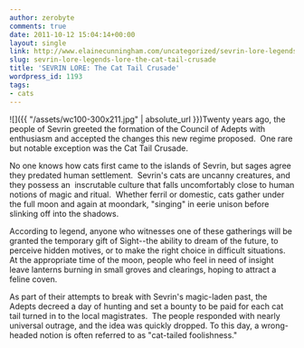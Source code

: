 ```yaml
---
author: zerobyte
comments: true
date: 2011-10-12 15:04:14+00:00
layout: single
link: http://www.elainecunningham.com/uncategorized/sevrin-lore-legends-lore-the-cat-tail-crusade/
slug: sevrin-lore-legends-lore-the-cat-tail-crusade
title: 'SEVRIN LORE: The Cat Tail Crusade'
wordpress_id: 1193
tags:
- cats
---
```


![]({{ "/assets/wc100-300x211.jpg" | absolute_url }})Twenty years ago, the people of Sevrin greeted the formation of the Council of Adepts with enthusiasm and accepted the changes this new regime proposed.  One rare but notable exception was the Cat Tail Crusade.

No one knows how cats first came to the islands of Sevrin, but sages agree they predated human settlement.  Sevrin's cats are uncanny creatures, and they possess an  inscrutable culture that falls uncomfortably close to human notions of magic and ritual.  Whether ferril or domestic, cats gather under the full moon and again at moondark, "singing" in eerie unison before slinking off into the shadows.

According to legend, anyone who witnesses one of these gatherings will be granted the temporary gift of Sight--the ability to dream of the future, to perceive hidden motives, or to make the right choice in difficult situations. At the appropriate time of the moon, people who feel in need of insight leave lanterns burning in small groves and clearings, hoping to attract a feline coven.

As part of their attempts to break with Sevrin's magic-laden past, the Adepts decreed a day of hunting and set a bounty to be paid for each cat tail turned in to the local magistrates.  The people responded with nearly universal outrage, and the idea was quickly dropped. To this day, a wrong-headed notion is often referred to as "cat-tailed foolishness."
